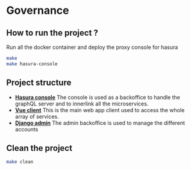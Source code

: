 # Governance

## How to run the project ?
Run all the docker container and deploy the proxy console for hasura
```zsh
make
make hasura-console
```


## Project structure
- [**Hasura console**](http://localhost:9695/console)
The console is used as a backoffice to handle the graphQL server and to innerlink all the microservices.
- [**Vue client**](http://localhost:3000/)
This is the main web app client used to access the whole array of services.
- [**Django admin**](http://localhost:8000/admin/)
The admin backoffice is used to manage the different accounts


## Clean the project
```zsh
make clean
```